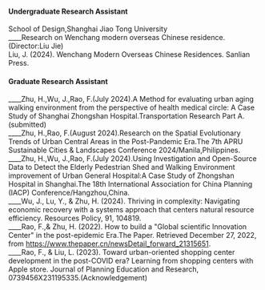 #### Undergraduate Research Assistant  
School of Design,Shanghai Jiao Tong University  
____Research on Wenchang modern overseas Chinese residence.(Director:Liu Jie)  
Liu, J. (2024). Wenchang Modern Overseas Chinese Residences. Sanlian Press.  

#### Graduate Research Assistant  
____Zhu, H.,Wu, J.,Rao, F.(July 2024).A Method for evaluating urban aging walking environment from the perspective of health medical circle: A Case Study of Shanghai Zhongshan Hospital.Transportation Research Part A.(submitted)  
____Zhu, H.,Rao, F.(August 2024).Research on the Spatial Evolutionary Trends of Urban Central Areas in the Post-Pandemic Era.The 7th APRU Sustainable Cities & Landscapes Conference 2024/Manila,Philippines.  
____Zhu, H.,Wu, J.,Rao, F.(July 2024).Using Investigation and Open-Source Data to Detect the Elderly Pedestrian Shed and Walking Environment improvement of Urban General Hospital:A Case Study of Zhongshan Hospital in Shanghai.The 18th International Association for China Planning (IACP) Conference/Hangzhou,China.  
____Wu, J., Lu, Y., & Zhu, H. (2024). Thriving in complexity: Navigating economic recovery with a systems approach that centers natural resource efficiency. Resources Policy, 91, 104819.  
____Rao, F.,& Zhu, H. (2022). How to build a "Global scientific Innovation Center" in the post-epidemic Era.The Paper. Retrieved December 27, 2022, from https://www.thepaper.cn/newsDetail_forward_21315651.  
____Rao, F., & Liu, L. (2023). Toward urban-oriented shopping center development in the post-COVID era? Learning from shopping centers with Apple store. Journal of Planning Education and Research, 0739456X231195335.(Acknowledgement)  
        